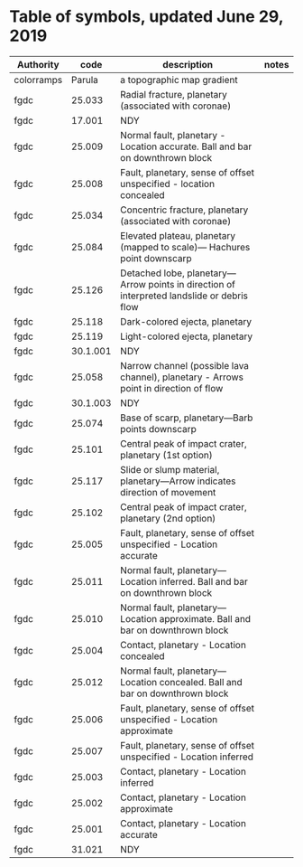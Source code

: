 # Table of symbols, updated June 29, 2019
|Authority |  code  |                                        description                                         |notes|
|----------|--------|--------------------------------------------------------------------------------------------|-----|
|colorramps|Parula  | a topographic map gradient                                                                 |     |
|fgdc      |25.033  | Radial fracture, planetary (associated with coronae)                                       |     |
|fgdc      |17.001  | NDY                                                                                        |     |
|fgdc      |25.009  | Normal fault, planetary - Location accurate. Ball and bar on downthrown block              |     |
|fgdc      |25.008  | Fault, planetary, sense of offset unspecified - location concealed                         |     |
|fgdc      |25.034  | Concentric fracture, planetary (associated with coronae)                                   |     |
|fgdc      |25.084  | Elevated plateau, planetary (mapped to scale)— Hachures point downscarp                    |     |
|fgdc      |25.126  |  Detached lobe, planetary—Arrow points in direction of interpreted landslide or debris flow|     |
|fgdc      |25.118  | Dark-colored ejecta, planetary                                                             |     |
|fgdc      |25.119  | Light-colored ejecta, planetary                                                            |     |
|fgdc      |30.1.001| NDY                                                                                        |     |
|fgdc      |25.058  | Narrow channel (possible lava channel), planetary - Arrows point in direction of flow      |     |
|fgdc      |30.1.003| NDY                                                                                        |     |
|fgdc      |25.074  | Base of scarp, planetary—Barb points downscarp                                             |     |
|fgdc      |25.101  | Central peak of impact crater, planetary (1st option)                                      |     |
|fgdc      |25.117  | Slide or slump material, planetary—Arrow indicates direction of movement                   |     |
|fgdc      |25.102  | Central peak of impact crater, planetary (2nd option)                                      |     |
|fgdc      |25.005  | Fault, planetary, sense of offset unspecified - Location accurate                          |     |
|fgdc      |25.011  | Normal fault, planetary—Location inferred. Ball and bar on downthrown block                |     |
|fgdc      |25.010  | Normal fault, planetary—Location approximate. Ball and bar on downthrown block             |     |
|fgdc      |25.004  | Contact, planetary - Location concealed                                                    |     |
|fgdc      |25.012  | Normal fault, planetary—Location concealed. Ball and bar on downthrown block               |     |
|fgdc      |25.006  | Fault, planetary, sense of offset unspecified - Location approximate                       |     |
|fgdc      |25.007  | Fault, planetary, sense of offset unspecified - Location inferred                          |     |
|fgdc      |25.003  | Contact, planetary - Location inferred                                                     |     |
|fgdc      |25.002  | Contact, planetary - Location approximate                                                  |     |
|fgdc      |25.001  | Contact, planetary - Location accurate                                                     |     |
|fgdc      |31.021  | NDY                                                                                        |     |
